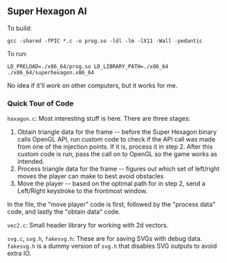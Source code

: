 ## Super Hexagon AI


To build:
```
gcc -shared -fPIC *.c -o prog.so -ldl -lm -lX11 -Wall -pedantic
```

To run:
```
LD_PRELOAD=./x86_64/prog.so LD_LIBRARY_PATH=./x86_64 ./x86_64/superhexagon.x86_64 
```

No idea if it'll work on other computers, but it works for me.

### Quick Tour of Code
`haxagon.c`: Most interesting stuff is here. There are three stages:
1. Obtain triangle data for the frame -- before the Super Hexagon binary calls OpenGL API, run custom code to check if the API call was made from one of the injection points. If it is, process it in step 2. After this custom code is run, pass the call on to OpenGL so the game works as intended.
2. Process triangle data for the frame -- figures out which set of left/right moves the player can make to best avoid obstacles
3. Move the player -- based on the optimal path for in step 2, send a Left/Right keystroke to the frontmost window.

In the file, the "move player" code is first, followed by the "process data" code, and lastly the "obtain data" code.

`vec2.c`: Small header library for working with 2d vectors.

`svg.c`, `svg.h`, `fakesvg.h`: These are for saving SVGs with debug data. `fakesvg.h` is a dummy version of `svg.h` that disables SVG outputs to avoid extra IO.
